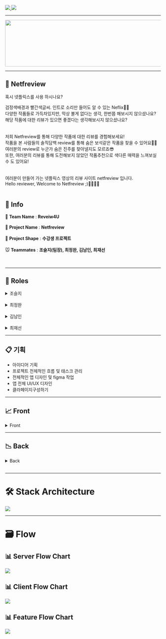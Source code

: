 <a href="https://netfreview.com">![](https://img.shields.io/badge/PROJECT-Netfreivew-red?style=for-the-badge) </a>
![](https://img.shields.io/badge/Netfreview-Web-black?style=for-the-badge)

***********

<center><img src="https://github.com/codestates/Netfreview-client/blob/dev/img/Logo/netfreview-logo.png?raw=true" width="700" height="150"></center>

*************
## 🎥 Netfreview


혹시 넷플릭스를 사용 하시나요?

검정색배경과 빨간색글씨. 인트로 소리만 들어도 알 수 있는 Neflix🍿🎥<br />
다양한 작품들로 가득차있지만, 막상 볼게 없다는 생각, 한번쯤 해보시지 않으셨나요?<br />
해당 작품에 대한 리뷰가 있으면 좋겠다는 생각해보시지 않으셨나요?<br />
<br />
<br />
저희 Netfreview를 통해 다양한 작품에 대한 리뷰를 경험해보세요!<br />
작품을 본 사람들의 솔직담백 review를 통해 숨은 보석같은 작품을 찾을 수 있어요💎💍<br />
여러분의 review로 누군가 숨은 진주를 찾아낼지도 모르죠😎<br />
또한, 여러분의 리뷰를 통해 도전해보지 않았던 작품추천으로 색다른 매력을 느껴보실 수 도 있어요!<br />
<br />
<br />
여러분이 만들어 가는 넷플릭스 영상의 리뷰 사이트 netfreview 입니다.<br />
Hello reviewer, Welcome to Netfreview ;)🙋‍♂🙋‍♀
<br />
<br />
## 📎 Info
🐶 **Team Name** : **Reveiw4U**<br />
<br /> 
🦊 **Project Name** : **Netfreview**<br />
<br />
🐰 **Project Shape** : **수강생 프로젝트**<br />
<br />
🐭 **Teammates** : **조슬지(팀장), 최정완, 김남인, 최재선** <br />
<br />
<br />
******
## 📌 Roles

<details>
<summary>조슬지</summary>

<ul>
   <br />
<a href=https://github.com/Seulji-jo><img src=https://img.shields.io/badge/github-Seulji--jo-fcba03?style=for-the-badge&logo=GitHub/></a><br />
   <img src=https://img.shields.io/badge/position-frontend-red?style=for-the-badge />
  <li> <strong>Stack</strong> : React,React-Hooks, Typescript, Redux, Redux-Thunk,SCSS,CSS</li>
  <li><span><strong>Contributions</strong></span>
     <ul>
       <li>
          <strong>Client</strong>
            - UI 기획 및 디자인
               -  
            - 메인페이지
               - 
            - 로그인모달창
               - 
            - 회원가입모달창
               - 
            - 리뷰페이지
               - 
            - 영화추천모달창
               - 
            - 마이페이지
               - 
            - 유저정보수정페이지
               - 
            - 유저페이지
               - 
            - 검색페이지
               - 
        </li>  
      </ul>
   </li>
 </ul>
</details>

<br>

<details>
<summary>최정완</summary>
<ul>
<br>
<a href=https://github.com/choijw1116><img src=https://img.shields.io/badge/github-choijw1116-brightgreen?style=for-the-badge&logo=GitHub/></a><br />
   <img src=https://img.shields.io/badge/position-frontend-red?style=for-the-badge />
  <li> <strong>Stack</strong> : React,React-Hooks, Typescript, Redux, Redux-Thunk,SCSS,CSS</li>
  <li><span>Contributions</span>
     <ul>
       <li>
          <strong>Client</strong>
            - UI 기획 및 디자인
               -  
            - 메인페이지
               - 
            - 로그인모달창
               - 
            - 회원가입모달창
               - 
            - 리뷰페이지
               - 
            - 영화추천모달창
               - 
            - 마이페이지
               - 
            - 유저정보수정페이지
               - 
            - 유저페이지
               - 
            - 검색페이지
               - 
        </li>  
      </ul>
   </li>
 </ul>
</details>
<br>
<details>
<summary>김남인</summary>

<br>
<a href=https://github.com/southppp22><img src=https://img.shields.io/badge/github-southppp22-blueviolet?style=for-the-badge&logo=GitHub/></a><br />
  <img src=https://img.shields.io/badge/position-fullstack-red?style=for-the-badge />
   - <strong>Stack</strong> : React,React-Hooks, Typescript, Redux, Redux-Thunk, SCSS, CSS, typescript, nest.js, typeorm, jwt, mysql, aws cloudfront, s3
   - Contributions
     - **Client**
      - UI 기획 및 디자인
         -  
      - 메인페이지
         - 
      - 로그인모달창
         - 
      - 회원가입모달창
         - 
      - 리뷰페이지
         - 
      - 영화추천모달창
         - 
      - 마이페이지
         - 
      - 유저정보수정페이지
         - 
      - 유저페이지
         - 
      - 검색페이지
        - 
     - Server
      - DB설계
        - 
      - API
        - 
</details>
<br>

<details>
<summary>최재선</summary>
<ul>
  <br>
  <a href=https://github.com/10o0o><img src=https://img.shields.io/badge/github-10o0o-blue?style=for-the-badge&logo=GitHub/></a><br />
     <img src=https://img.shields.io/badge/position-backend-red?style=for-the-badge />
   <li> <strong>Stack</strong> : Typescript, nest.js, typeorm, jwt, mysql, aws cloudfront, s3, rds, route53, elb, aws certificate manager, ec2</li>
   <li><span>Contributions</span>
     <ul>
       <li>
          <strong>Server</strong>
          - DB설계
            - 
          - API
            - 
        </li>  
      </ul>
   </li>
 </ul>
</details>
<div>

----------------------------------------------------------------------------------
📋 기획
----------------------------------------------------------------------------------

- 아이디어 기획
- 프로젝트 전체적인 흐름 및 태스크 관리
- 전체적인 앱 디자인 및 figma 작업
- 앱 전체 UI/UX 디자인
- 클라페이지구성하기

----------------------------------------------------------------------------------
📈 Front
----------------------------------------------------------------------------------
<details>
   <summary>Front</summary>

- 로그인, 회원가입 기능
   - 회원가입,로그인 유효성검사
   - 비밀번호를 잊었을시, 비밀번호 재설정
   - 구글 oauth

- 마이페이지
   - 개인정보수정
   - 프로필 이미지 수정
   - 내가 쓴 리뷰

- 메인페이지
   - 탑5 리스트 추천
   - 최다리뷰작품 추천
   - 리뷰가 없는 작품추천
   - 배너슬라이드(리뷰1위작품,리뷰가 필요한 작품, 베스트리뷰어)

- 리뷰페이지
   - 작품 총평점
   - 작품 상세설명
   - 리뷰쓰기
   - 쓰여진 리뷰 리스트
   - 리뷰어의 아이디 클릭시, 리뷰어의 마이페이지로 이동

- 서치페이지
   - 단어를 적었을때, 단어에 해당하는 작품서치

- 영화추천모달창
   - 내가 적은 리뷰를 통해, 도전해보지 않았던 장르의 작품추천
   - 로그인 후에 사용가능
   - 로그인 한 후에, 내가 적은 리뷰가 없으면, 메인페이지로 이동
</details>


---------------------------------------------------------------------------
📉 Back
---------------------------------------------------------------------------
<details>
   <summary>Back</summary>
- 유저정보
   - 로그인, 로그아웃, 회원가입 기능
   - 유저정보의 수정 및 비밀번호 찾기 기능
   - 다른 유저의 정보 불러오기
   - accessToken, refreshToken을 통한 유효성 검사

- 리뷰작성
   - 리뷰 작성, 수정, 삭제
   - 리뷰에 대해 좋아요 추가 및 제거
   - 한 비디오에 대한 리뷰 리스트 좋아요 순으로 정렬하여 얻음
   - OAuth Social Login(구글 로그인)

- 비디오
   - 비디오 추가기능(관리자 계정)
   - 비디오 검색 기능
   - 페이지 별 비디오 리스트
   - 유저의 리뷰를 기반으로 한 비디오 추천 기능
   - 별점별, 리뷰 개수 별 비디오 추천 기능

- typeorm 관계 설정 및 구성
- AWS route53, elb, ec2를 통한 배포
- AWS certificate manager을 통한 Https 적용
- AWS RDS 사용
- MVC구성


</details>

</div>
<br>


******
# 🛠 Stack Architecture

<img src="https://github.com/codestates/Netfreview-client/blob/dev/img/flowchart/%EC%8A%A4%ED%81%AC%EB%A6%B0%EC%83%B7%202021-03-14%20%EC%98%A4%ED%9B%84%2011.08.25.png?raw=true" />

<br />

******
# 🗃 Flow

## 📊 Server Flow Chart

<img src="https://github.com/codestates/Netfreview-client/blob/dev/img/flowchart/server-flowchart.png?raw=true"  />

## 📊 Client Flow Chart

<img src="https://github.com/codestates/Netfreview-client/blob/dev/img/flowchart/client-flowchart.png?raw=true" />

## 📊 Feature Flow Chart
<img src="https://github.com/codestates/Netfreview-client/blob/dev/img/flowchart/feature-flowchart.png?raw=true" />
